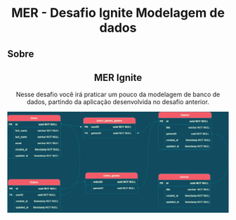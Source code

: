 <div align="center">
  
  # MER - Desafio Ignite Modelagem de dados  
</div>

## Sobre


<h2 align="center">MER Ignite</h4>

<p align="center">Nesse desafio você irá praticar um pouco da modelagem de banco de dados, partindo da aplicação desenvolvida no desafio anterior.</p>


<div align="center">
  <img src="./MER-Desafio-ignite.png" alt="Projeto desenvolvido">
</div>






